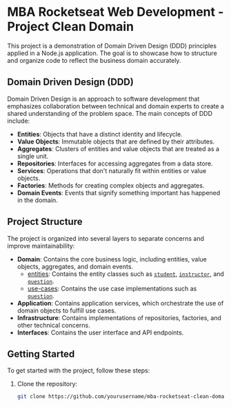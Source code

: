 # MBA Rocketseat Web Development - Project Clean Domain

This project is a demonstration of Domain Driven Design (DDD) principles applied in a Node.js application. The goal is to showcase how to structure and organize code to reflect the business domain accurately.

## Domain Driven Design (DDD)

Domain Driven Design is an approach to software development that emphasizes collaboration between technical and domain experts to create a shared understanding of the problem space. The main concepts of DDD include:

- **Entities**: Objects that have a distinct identity and lifecycle.
- **Value Objects**: Immutable objects that are defined by their attributes.
- **Aggregates**: Clusters of entities and value objects that are treated as a single unit.
- **Repositories**: Interfaces for accessing aggregates from a data store.
- **Services**: Operations that don't naturally fit within entities or value objects.
- **Factories**: Methods for creating complex objects and aggregates.
- **Domain Events**: Events that signify something important has happened in the domain.

## Project Structure

The project is organized into several layers to separate concerns and improve maintainability:

- **Domain**: Contains the core business logic, including entities, value objects, aggregates, and domain events.
  - [entities](src/domain/entities/): Contains the entity classes such as [`student`](src/domain/entities/student.ts), [`instructor`](src/domain/entities/instructor.ts), and [`question`](src/domain/entities/question.ts).
  - [use-cases](src/domain/use-cases/): Contains the use case implementations such as [`question`](src/domain/use-cases/question.ts).
- **Application**: Contains application services, which orchestrate the use of domain objects to fulfill use cases.
- **Infrastructure**: Contains implementations of repositories, factories, and other technical concerns.
- **Interfaces**: Contains the user interface and API endpoints.

## Getting Started

To get started with the project, follow these steps:

1. Clone the repository:
   ```bash
   git clone https://github.com/yourusername/mba-rocketseat-clean-domain.git